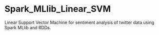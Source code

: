 # Spark_MLlib_Linear_SVM
Linear Support Vector Machine for sentiment analysis of twitter data using Spark MLlib and RDDs.
